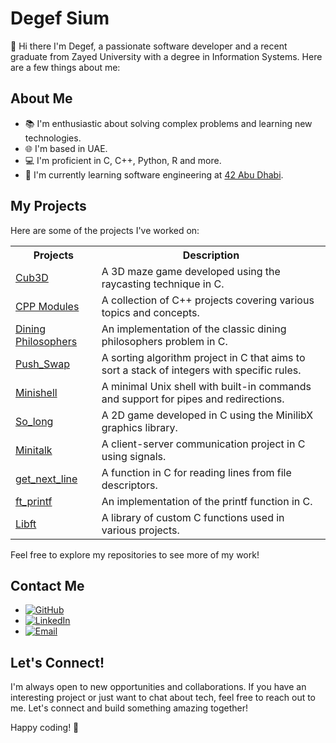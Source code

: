 <!-- Include Font Awesome CSS -->
<link rel="stylesheet" href="https://cdnjs.cloudflare.com/ajax/libs/font-awesome/5.15.3/css/all.min.css">

# Degef Sium

 👋  Hi there I'm Degef, a passionate software developer and a recent graduate from Zayed University with a degree in Information Systems. Here are a few things about me:

## About Me

- 📚 I'm enthusiastic about solving complex problems and learning new technologies.
- 🌐 I'm based in UAE.
- 💻 I'm proficient in C, C++, Python, R and more.
- 🌱 I'm currently learning software engineering at [42 Abu Dhabi](https://42abudhabi.ae/?utm_source=Google&utm_medium=search&utm_campaign=42ADSearchBrand&gad=1&gclid=Cj0KCQjwpc-oBhCGARIsAH6ote-TmYStgQ-9cWZxrRKhP6rW7guni2zqoy1XfF_HCdkkTIPdhHabrYgaAlPCEALw_wcB).

## My Projects

Here are some of the projects I've worked on:
<table>
  <tr>
    <th>Projects</th>
    <th>Description</th>
  </tr>
  <tr>
    <td><a href="https://github.com/Degef/Cub3D">Cub3D</a></td>
    <td>A 3D maze game developed using the raycasting technique in C.</td>
  </tr>
  <tr>
    <td><a href="https://github.com/Degef/CPP-Modules">CPP Modules</a></td>
    <td>A collection of C++ projects covering various topics and concepts.</td>
  </tr>
  <tr>
    <td><a href="https://github.com/Degef/Philosophers">Dining Philosophers</a></td>
    <td>An implementation of the classic dining philosophers problem in C.</td>
  </tr>
  <tr>
    <td><a href="https://github.com/Degef/Push-Swap">Push_Swap</a></td>
    <td>A sorting algorithm project in C that aims to sort a stack of integers with specific rules.</td>
  </tr>
  <tr>
    <td><a href="https://github.com/Degef/Minishell">Minishell</a></td>
    <td>A minimal Unix shell with built-in commands and support for pipes and redirections.</td>
  </tr>
  <tr>
    <td><a href="https://github.com/Degef/So_long">So_long</a></td>
    <td>A 2D game developed in C using the MinilibX graphics library.</td>
  </tr>
  <tr>
    <td><a href="https://github.com/Degef/minitalk">Minitalk</a></td>
    <td>A client-server communication project in C using signals.</td>
  </tr>
  <tr>
    <td><a href="https://github.com/Degef/get_next_line">get_next_line</a></td>
    <td>A function in C for reading lines from file descriptors.</td>
  </tr>
  <tr>
    <td><a href="https://github.com/Degef/ft_printf">ft_printf</a></td>
    <td>An implementation of the printf function in C.</td>
  </tr>
  <tr>
    <td><a href="https://github.com/Degef/Libft">Libft</a></td>
    <td>A library of custom C functions used in various projects.</td>
  </tr>
</table>


Feel free to explore my repositories to see more of my work!



## Contact Me

- [![GitHub](https://img.shields.io/badge/GitHub-Profile-brightgreen)](https://github.com/Degef)
- [![LinkedIn](https://img.shields.io/badge/LinkedIn-Connect-blue?logo=linkedin)](https://www.linkedin.com/in/45756-1992113degef-sium)
- [![Email](https://img.shields.io/badge/Email-Contact-red?logo=email)](degef.sium.g@gmail.com)

## Let's Connect!

I'm always open to new opportunities and collaborations. If you have an interesting project or just want to chat about tech, feel free to reach out to me. Let's connect and build something amazing together!

Happy coding! 🚀
